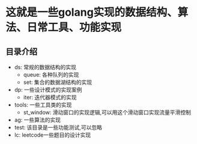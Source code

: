 # 这就是一些golang实现的数据结构、算法、日常工具、功能实现

## 目录介绍
- ds: 常规的数据结构的实现
  - queue: 各种队列的实现
  - set: 集合的数据湖结构的实现
- dp: 一些设计模式的实现案例
  - iter: 迭代器模式的实现
- tools: 一些工具类的实现
  - st_window: 滑动窗口的实现逻辑,可以用这个滑动窗口实现流量平滑控制
- ag: 一些算法的实现
- test: 该目录是一些功能测试,可以忽略
- lc: leetcode一些题目的设计实现
